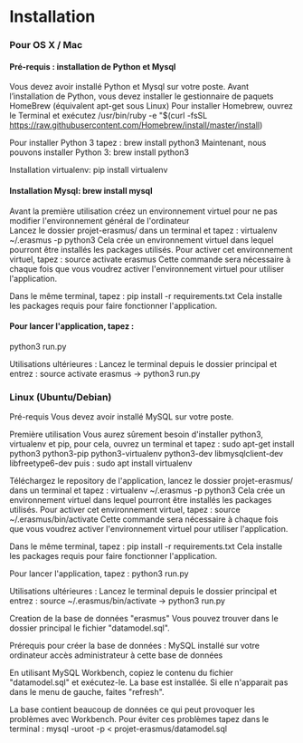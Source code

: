 # Installation

### Pour OS X / Mac

#### Pré-requis : installation de Python et Mysql
Vous devez avoir installé Python et Mysql sur votre poste. Avant l’installation de Python, vous devez installer le gestionnaire de paquets HomeBrew (équivalent apt-get sous Linux)
Pour installer Homebrew, ouvrez le Terminal et exécutez /usr/bin/ruby -e "$(curl -fsSL https://raw.githubusercontent.com/Homebrew/install/master/install)

Pour installer Python 3 tapez : brew install python3
Maintenant, nous pouvons installer Python 3: brew install python3

Installation virtualenv: pip install virtualenv

#### Installation Mysql: brew install mysql

Avant la première utilisation créez un environnement virtuel pour ne pas modifier l'environnement général de l'ordinateur  
Lancez le dossier projet-erasmus/ dans un terminal et tapez :
virtualenv ~/.erasmus -p python3
Cela crée un environnement virtuel dans lequel pourront être installés les packages utilisés. Pour activer cet environnement virtuel, tapez :
source activate erasmus 
Cette commande sera nécessaire à chaque fois que vous voudrez activer l'environnement virtuel pour utiliser l'application.

Dans le même terminal, tapez :
pip install -r requirements.txt
Cela installe les packages requis pour faire fonctionner l'application.

#### Pour lancer l'application, tapez :
python3 run.py

Utilisations ultérieures :
Lancez le terminal depuis le dossier principal et entrez :
source activate erasmus -> python3 run.py

### Linux (Ubuntu/Debian)
Pré-requis
Vous devez avoir installé MySQL sur votre poste.

Première utilisation
Vous aurez sûrement besoin d'installer python3, virtualenv et pip, pour cela, ouvrez un terminal et tapez :
sudo apt-get install python3 python3-pip python3-virtualenv python3-dev libmysqlclient-dev libfreetype6-dev
puis :
sudo apt install virtualenv

Téléchargez le repository de l'application, lancez le dossier projet-erasmus/ dans un terminal et tapez :
virtualenv ~/.erasmus -p python3
Cela crée un environnement virtuel dans lequel pourront être installés les packages utilisés. Pour activer cet environnement virtuel, tapez :
source ~/.erasmus/bin/activate
Cette commande sera nécessaire à chaque fois que vous voudrez activer l'environnement virtuel pour utiliser l'application.

Dans le même terminal, tapez :
pip install -r requirements.txt
Cela installe les packages requis pour faire fonctionner l'application.

Pour lancer l'application, tapez :
python3 run.py

Utilisations ultérieures :
Lancez le terminal depuis le dossier principal et entrez :
source ~/.erasmus/bin/activate -> python3 run.py

Creation de la base de données "erasmus"
Vous pouvez trouver dans le dossier principal le fichier "datamodel.sql".

Prérequis pour créer la base de données : MySQL installé sur votre ordinateur accès administrateur à cette base de données

En utilisant MySQL Workbench, copiez le contenu du fichier "datamodel.sql" et exécutez-le. La base est installée. Si elle n'apparait pas dans le menu de gauche, faites "refresh".

La base contient beaucoup de données ce qui peut provoquer les problèmes avec Workbench. Pour éviter ces problèmes tapez dans le terminal : mysql -uroot -p < projet-erasmus/datamodel.sql
